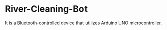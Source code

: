 # River-Cleaning-Bot
It is a Bluetooth-controlled device that utilizes Arduino UNO microcontroller.
